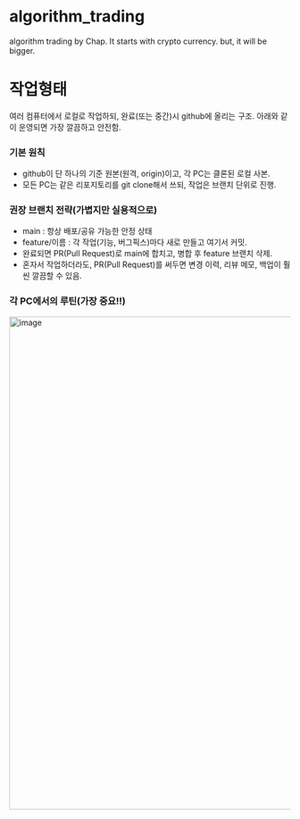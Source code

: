 # algorithm_trading
algorithm trading by Chap. It starts with crypto currency. but, it will be bigger.

# 작업형태
여러 컴퓨터에서 로컬로 작업하되, 완료(또는 중간)시 github에 올리는 구조. 아래와 같이 운영되면 가장 깔끔하고 안전함.

### 기본 원칙
- github이 단 하나의 기준 원본(원격, origin)이고, 각 PC는 클론된 로컬 사본.
- 모든 PC는 같은 리포지토리를 git clone해서 쓰되, 작업은 브랜치 단위로 진행.

### 권장 브랜치 전략(가볍지만 실용적으로)
- main : 항상 배포/공유 가능한 안정 상태
- feature/이름 : 각 작업(기능, 버그픽스)마다 새로 만들고 여기서 커밋.
- 완료되면 PR(Pull Request)로 main에 합치고, 병합 후 feature 브랜치 삭제.
- 혼자서 작업하더라도, PR(Pull Request)를 써두면 변경 이력, 리뷰 메모, 백업이 훨씬 깔끔할 수 있음.

### 각 PC에서의 루틴(가장 중요!!)
<img width="527" height="883" alt="image" src="https://github.com/user-attachments/assets/7cf0b5d0-01c9-4b8f-a952-a52007ef1ae9" />

